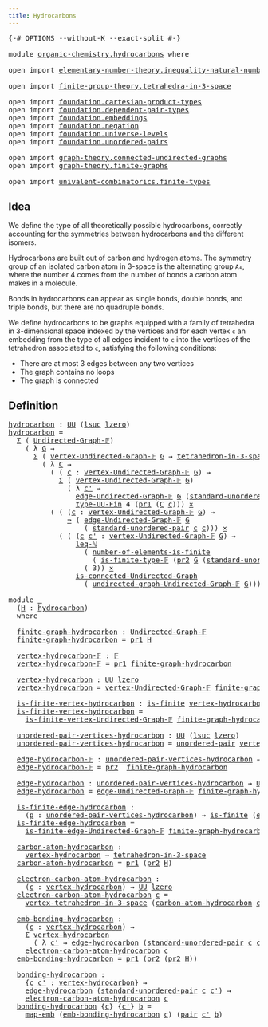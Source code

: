```yaml
---
title: Hydrocarbons
---
```


<pre class="Agda"><a id="38" class="Symbol">{-#</a> <a id="42" class="Keyword">OPTIONS</a> <a id="50" class="Pragma">--without-K</a> <a id="62" class="Pragma">--exact-split</a> <a id="76" class="Symbol">#-}</a>

<a id="81" class="Keyword">module</a> <a id="88" href="organic-chemistry.hydrocarbons.html" class="Module">organic-chemistry.hydrocarbons</a> <a id="119" class="Keyword">where</a>

<a id="126" class="Keyword">open</a> <a id="131" class="Keyword">import</a> <a id="138" href="elementary-number-theory.inequality-natural-numbers.html" class="Module">elementary-number-theory.inequality-natural-numbers</a>

<a id="191" class="Keyword">open</a> <a id="196" class="Keyword">import</a> <a id="203" href="finite-group-theory.tetrahedra-in-3-space.html" class="Module">finite-group-theory.tetrahedra-in-3-space</a>

<a id="246" class="Keyword">open</a> <a id="251" class="Keyword">import</a> <a id="258" href="foundation.cartesian-product-types.html" class="Module">foundation.cartesian-product-types</a>
<a id="293" class="Keyword">open</a> <a id="298" class="Keyword">import</a> <a id="305" href="foundation.dependent-pair-types.html" class="Module">foundation.dependent-pair-types</a>
<a id="337" class="Keyword">open</a> <a id="342" class="Keyword">import</a> <a id="349" href="foundation.embeddings.html" class="Module">foundation.embeddings</a>
<a id="371" class="Keyword">open</a> <a id="376" class="Keyword">import</a> <a id="383" href="foundation.negation.html" class="Module">foundation.negation</a>
<a id="403" class="Keyword">open</a> <a id="408" class="Keyword">import</a> <a id="415" href="foundation.universe-levels.html" class="Module">foundation.universe-levels</a>
<a id="442" class="Keyword">open</a> <a id="447" class="Keyword">import</a> <a id="454" href="foundation.unordered-pairs.html" class="Module">foundation.unordered-pairs</a>

<a id="482" class="Keyword">open</a> <a id="487" class="Keyword">import</a> <a id="494" href="graph-theory.connected-undirected-graphs.html" class="Module">graph-theory.connected-undirected-graphs</a>
<a id="535" class="Keyword">open</a> <a id="540" class="Keyword">import</a> <a id="547" href="graph-theory.finite-graphs.html" class="Module">graph-theory.finite-graphs</a>

<a id="575" class="Keyword">open</a> <a id="580" class="Keyword">import</a> <a id="587" href="univalent-combinatorics.finite-types.html" class="Module">univalent-combinatorics.finite-types</a>
</pre>
## Idea

We define the type of all theoretically possible hydrocarbons, correctly accounting for the symmetries between hydrocarbons and the different isomers.

Hydrocarbons are built out of carbon and hydrogen atoms. The symmetry group of an isolated carbon atom in 3-space is the alternating group `A₄`, where the number 4 comes from the number of bonds a carbon atom makes in a molecule.

Bonds in hydrocarbons can appear as single bonds, double bonds, and triple bonds, but there are no quadruple bonds.

We define hydrocarbons to be graphs equipped with a family of tetrahedra in 3-dimensional space indexed by the vertices and for each vertex `c` an embedding from the type of all edges incident to `c` into the vertices of the tetrahedron associated to `c`, satisfying the following conditions:

- There are at most 3 edges between any two vertices
- The graph contains no loops
- The graph is connected

## Definition

<pre class="Agda"><a id="hydrocarbon"></a><a id="1564" href="organic-chemistry.hydrocarbons.html#1564" class="Function">hydrocarbon</a> <a id="1576" class="Symbol">:</a> <a id="1578" href="foundation-core.universe-levels.html#235" class="Primitive">UU</a> <a id="1581" class="Symbol">(</a><a id="1582" href="Agda.Primitive.html#780" class="Primitive">lsuc</a> <a id="1587" href="Agda.Primitive.html#764" class="Primitive">lzero</a><a id="1592" class="Symbol">)</a>
<a id="1594" href="organic-chemistry.hydrocarbons.html#1564" class="Function">hydrocarbon</a> <a id="1606" class="Symbol">=</a>
  <a id="1610" href="foundation-core.dependent-pair-types.html#515" class="Record">Σ</a> <a id="1612" class="Symbol">(</a> <a id="1614" href="graph-theory.finite-graphs.html#1298" class="Function">Undirected-Graph-𝔽</a><a id="1632" class="Symbol">)</a>
    <a id="1638" class="Symbol">(</a> <a id="1640" class="Symbol">λ</a> <a id="1642" href="organic-chemistry.hydrocarbons.html#1642" class="Bound">G</a> <a id="1644" class="Symbol">→</a>
      <a id="1652" href="foundation-core.dependent-pair-types.html#515" class="Record">Σ</a> <a id="1654" class="Symbol">(</a> <a id="1656" href="graph-theory.finite-graphs.html#1446" class="Function">vertex-Undirected-Graph-𝔽</a> <a id="1682" href="organic-chemistry.hydrocarbons.html#1642" class="Bound">G</a> <a id="1684" class="Symbol">→</a> <a id="1686" href="finite-group-theory.tetrahedra-in-3-space.html#842" class="Function">tetrahedron-in-3-space</a><a id="1708" class="Symbol">)</a>
        <a id="1718" class="Symbol">(</a> <a id="1720" class="Symbol">λ</a> <a id="1722" href="organic-chemistry.hydrocarbons.html#1722" class="Bound">C</a> <a id="1724" class="Symbol">→</a>
          <a id="1736" class="Symbol">(</a> <a id="1738" class="Symbol">(</a> <a id="1740" href="organic-chemistry.hydrocarbons.html#1740" class="Bound">c</a> <a id="1742" class="Symbol">:</a> <a id="1744" href="graph-theory.finite-graphs.html#1446" class="Function">vertex-Undirected-Graph-𝔽</a> <a id="1770" href="organic-chemistry.hydrocarbons.html#1642" class="Bound">G</a><a id="1771" class="Symbol">)</a> <a id="1773" class="Symbol">→</a>
            <a id="1787" href="foundation-core.dependent-pair-types.html#515" class="Record">Σ</a> <a id="1789" class="Symbol">(</a> <a id="1791" href="graph-theory.finite-graphs.html#1446" class="Function">vertex-Undirected-Graph-𝔽</a> <a id="1817" href="organic-chemistry.hydrocarbons.html#1642" class="Bound">G</a><a id="1818" class="Symbol">)</a>
              <a id="1834" class="Symbol">(</a> <a id="1836" class="Symbol">λ</a> <a id="1838" href="organic-chemistry.hydrocarbons.html#1838" class="Bound">c&#39;</a> <a id="1841" class="Symbol">→</a>
                <a id="1859" href="graph-theory.finite-graphs.html#1829" class="Function">edge-Undirected-Graph-𝔽</a> <a id="1883" href="organic-chemistry.hydrocarbons.html#1642" class="Bound">G</a> <a id="1885" class="Symbol">(</a><a id="1886" href="foundation.unordered-pairs.html#4458" class="Function">standard-unordered-pair</a> <a id="1910" href="organic-chemistry.hydrocarbons.html#1740" class="Bound">c</a> <a id="1912" href="organic-chemistry.hydrocarbons.html#1838" class="Bound">c&#39;</a><a id="1914" class="Symbol">))</a> <a id="1917" href="foundation-core.embeddings.html#1074" class="Function Operator">↪</a>
                <a id="1935" href="univalent-combinatorics.finite-types.html#5954" class="Function">type-UU-Fin</a> <a id="1947" class="Number">4</a> <a id="1949" class="Symbol">(</a><a id="1950" href="foundation-core.dependent-pair-types.html#605" class="Field">pr1</a> <a id="1954" class="Symbol">(</a><a id="1955" href="organic-chemistry.hydrocarbons.html#1722" class="Bound">C</a> <a id="1957" href="organic-chemistry.hydrocarbons.html#1740" class="Bound">c</a><a id="1958" class="Symbol">)))</a> <a id="1962" href="foundation-core.cartesian-product-types.html#590" class="Function Operator">×</a>
          <a id="1974" class="Symbol">(</a> <a id="1976" class="Symbol">(</a> <a id="1978" class="Symbol">(</a><a id="1979" href="organic-chemistry.hydrocarbons.html#1979" class="Bound">c</a> <a id="1981" class="Symbol">:</a> <a id="1983" href="graph-theory.finite-graphs.html#1446" class="Function">vertex-Undirected-Graph-𝔽</a> <a id="2009" href="organic-chemistry.hydrocarbons.html#1642" class="Bound">G</a><a id="2010" class="Symbol">)</a> <a id="2012" class="Symbol">→</a>
              <a id="2028" href="foundation-core.negation.html#465" class="Function">¬</a> <a id="2030" class="Symbol">(</a> <a id="2032" href="graph-theory.finite-graphs.html#1829" class="Function">edge-Undirected-Graph-𝔽</a> <a id="2056" href="organic-chemistry.hydrocarbons.html#1642" class="Bound">G</a>
                  <a id="2076" class="Symbol">(</a> <a id="2078" href="foundation.unordered-pairs.html#4458" class="Function">standard-unordered-pair</a> <a id="2102" href="organic-chemistry.hydrocarbons.html#1979" class="Bound">c</a> <a id="2104" href="organic-chemistry.hydrocarbons.html#1979" class="Bound">c</a><a id="2105" class="Symbol">)))</a> <a id="2109" href="foundation-core.cartesian-product-types.html#590" class="Function Operator">×</a>
            <a id="2123" class="Symbol">(</a> <a id="2125" class="Symbol">(</a> <a id="2127" class="Symbol">(</a><a id="2128" href="organic-chemistry.hydrocarbons.html#2128" class="Bound">c</a> <a id="2130" href="organic-chemistry.hydrocarbons.html#2130" class="Bound">c&#39;</a> <a id="2133" class="Symbol">:</a> <a id="2135" href="graph-theory.finite-graphs.html#1446" class="Function">vertex-Undirected-Graph-𝔽</a> <a id="2161" href="organic-chemistry.hydrocarbons.html#1642" class="Bound">G</a><a id="2162" class="Symbol">)</a> <a id="2164" class="Symbol">→</a>
                <a id="2182" href="elementary-number-theory.inequality-natural-numbers.html#1660" class="Function">leq-ℕ</a>
                  <a id="2206" class="Symbol">(</a> <a id="2208" href="univalent-combinatorics.finite-types.html#13442" class="Function">number-of-elements-is-finite</a>
                    <a id="2257" class="Symbol">(</a> <a id="2259" href="univalent-combinatorics.finite-types.html#4997" class="Function">is-finite-type-𝔽</a> <a id="2276" class="Symbol">(</a><a id="2277" href="foundation-core.dependent-pair-types.html#617" class="Field">pr2</a> <a id="2281" href="organic-chemistry.hydrocarbons.html#1642" class="Bound">G</a> <a id="2283" class="Symbol">(</a><a id="2284" href="foundation.unordered-pairs.html#4458" class="Function">standard-unordered-pair</a> <a id="2308" href="organic-chemistry.hydrocarbons.html#2128" class="Bound">c</a> <a id="2310" href="organic-chemistry.hydrocarbons.html#2130" class="Bound">c&#39;</a><a id="2312" class="Symbol">))))</a>
                  <a id="2335" class="Symbol">(</a> <a id="2337" class="Number">3</a><a id="2338" class="Symbol">))</a> <a id="2341" href="foundation-core.cartesian-product-types.html#590" class="Function Operator">×</a>
                <a id="2359" href="graph-theory.connected-undirected-graphs.html#745" class="Function">is-connected-Undirected-Graph</a>
                  <a id="2407" class="Symbol">(</a> <a id="2409" href="graph-theory.finite-graphs.html#2330" class="Function">undirected-graph-Undirected-Graph-𝔽</a> <a id="2445" href="organic-chemistry.hydrocarbons.html#1642" class="Bound">G</a><a id="2446" class="Symbol">)))))</a>

<a id="2453" class="Keyword">module</a> <a id="2460" href="organic-chemistry.hydrocarbons.html#2460" class="Module">_</a>
  <a id="2464" class="Symbol">(</a><a id="2465" href="organic-chemistry.hydrocarbons.html#2465" class="Bound">H</a> <a id="2467" class="Symbol">:</a> <a id="2469" href="organic-chemistry.hydrocarbons.html#1564" class="Function">hydrocarbon</a><a id="2480" class="Symbol">)</a>
  <a id="2484" class="Keyword">where</a>

  <a id="2493" href="organic-chemistry.hydrocarbons.html#2493" class="Function">finite-graph-hydrocarbon</a> <a id="2518" class="Symbol">:</a> <a id="2520" href="graph-theory.finite-graphs.html#1298" class="Function">Undirected-Graph-𝔽</a>
  <a id="2541" href="organic-chemistry.hydrocarbons.html#2493" class="Function">finite-graph-hydrocarbon</a> <a id="2566" class="Symbol">=</a> <a id="2568" href="foundation-core.dependent-pair-types.html#605" class="Field">pr1</a> <a id="2572" href="organic-chemistry.hydrocarbons.html#2465" class="Bound">H</a>

  <a id="2577" href="organic-chemistry.hydrocarbons.html#2577" class="Function">vertex-hydrocarbon-𝔽</a> <a id="2598" class="Symbol">:</a> <a id="2600" href="univalent-combinatorics.finite-types.html#4913" class="Function">𝔽</a>
  <a id="2604" href="organic-chemistry.hydrocarbons.html#2577" class="Function">vertex-hydrocarbon-𝔽</a> <a id="2625" class="Symbol">=</a> <a id="2627" href="foundation-core.dependent-pair-types.html#605" class="Field">pr1</a> <a id="2631" href="organic-chemistry.hydrocarbons.html#2493" class="Function">finite-graph-hydrocarbon</a>

  <a id="2659" href="organic-chemistry.hydrocarbons.html#2659" class="Function">vertex-hydrocarbon</a> <a id="2678" class="Symbol">:</a> <a id="2680" href="foundation-core.universe-levels.html#235" class="Primitive">UU</a> <a id="2683" href="Agda.Primitive.html#764" class="Primitive">lzero</a>
  <a id="2691" href="organic-chemistry.hydrocarbons.html#2659" class="Function">vertex-hydrocarbon</a> <a id="2710" class="Symbol">=</a> <a id="2712" href="graph-theory.finite-graphs.html#1446" class="Function">vertex-Undirected-Graph-𝔽</a> <a id="2738" href="organic-chemistry.hydrocarbons.html#2493" class="Function">finite-graph-hydrocarbon</a>

  <a id="2766" href="organic-chemistry.hydrocarbons.html#2766" class="Function">is-finite-vertex-hydrocarbon</a> <a id="2795" class="Symbol">:</a> <a id="2797" href="univalent-combinatorics.finite-types.html#4174" class="Function">is-finite</a> <a id="2807" href="organic-chemistry.hydrocarbons.html#2659" class="Function">vertex-hydrocarbon</a>
  <a id="2828" href="organic-chemistry.hydrocarbons.html#2766" class="Function">is-finite-vertex-hydrocarbon</a> <a id="2857" class="Symbol">=</a>
    <a id="2863" href="graph-theory.finite-graphs.html#1687" class="Function">is-finite-vertex-Undirected-Graph-𝔽</a> <a id="2899" href="organic-chemistry.hydrocarbons.html#2493" class="Function">finite-graph-hydrocarbon</a>

  <a id="2927" href="organic-chemistry.hydrocarbons.html#2927" class="Function">unordered-pair-vertices-hydrocarbon</a> <a id="2963" class="Symbol">:</a> <a id="2965" href="foundation-core.universe-levels.html#235" class="Primitive">UU</a> <a id="2968" class="Symbol">(</a><a id="2969" href="Agda.Primitive.html#780" class="Primitive">lsuc</a> <a id="2974" href="Agda.Primitive.html#764" class="Primitive">lzero</a><a id="2979" class="Symbol">)</a>
  <a id="2983" href="organic-chemistry.hydrocarbons.html#2927" class="Function">unordered-pair-vertices-hydrocarbon</a> <a id="3019" class="Symbol">=</a> <a id="3021" href="foundation.unordered-pairs.html#2395" class="Function">unordered-pair</a> <a id="3036" href="organic-chemistry.hydrocarbons.html#2659" class="Function">vertex-hydrocarbon</a>

  <a id="3058" href="organic-chemistry.hydrocarbons.html#3058" class="Function">edge-hydrocarbon-𝔽</a> <a id="3077" class="Symbol">:</a> <a id="3079" href="organic-chemistry.hydrocarbons.html#2927" class="Function">unordered-pair-vertices-hydrocarbon</a> <a id="3115" class="Symbol">→</a> <a id="3117" href="univalent-combinatorics.finite-types.html#4913" class="Function">𝔽</a>
  <a id="3121" href="organic-chemistry.hydrocarbons.html#3058" class="Function">edge-hydrocarbon-𝔽</a> <a id="3140" class="Symbol">=</a> <a id="3142" href="foundation-core.dependent-pair-types.html#617" class="Field">pr2</a>  <a id="3147" href="organic-chemistry.hydrocarbons.html#2493" class="Function">finite-graph-hydrocarbon</a>

  <a id="3175" href="organic-chemistry.hydrocarbons.html#3175" class="Function">edge-hydrocarbon</a> <a id="3192" class="Symbol">:</a> <a id="3194" href="organic-chemistry.hydrocarbons.html#2927" class="Function">unordered-pair-vertices-hydrocarbon</a> <a id="3230" class="Symbol">→</a> <a id="3232" href="foundation-core.universe-levels.html#235" class="Primitive">UU</a> <a id="3235" href="Agda.Primitive.html#764" class="Primitive">lzero</a>
  <a id="3243" href="organic-chemistry.hydrocarbons.html#3175" class="Function">edge-hydrocarbon</a> <a id="3260" class="Symbol">=</a> <a id="3262" href="graph-theory.finite-graphs.html#1829" class="Function">edge-Undirected-Graph-𝔽</a> <a id="3286" href="organic-chemistry.hydrocarbons.html#2493" class="Function">finite-graph-hydrocarbon</a>

  <a id="3314" href="organic-chemistry.hydrocarbons.html#3314" class="Function">is-finite-edge-hydrocarbon</a> <a id="3341" class="Symbol">:</a>
    <a id="3347" class="Symbol">(</a><a id="3348" href="organic-chemistry.hydrocarbons.html#3348" class="Bound">p</a> <a id="3350" class="Symbol">:</a> <a id="3352" href="organic-chemistry.hydrocarbons.html#2927" class="Function">unordered-pair-vertices-hydrocarbon</a><a id="3387" class="Symbol">)</a> <a id="3389" class="Symbol">→</a> <a id="3391" href="univalent-combinatorics.finite-types.html#4174" class="Function">is-finite</a> <a id="3401" class="Symbol">(</a><a id="3402" href="organic-chemistry.hydrocarbons.html#3175" class="Function">edge-hydrocarbon</a> <a id="3419" href="organic-chemistry.hydrocarbons.html#3348" class="Bound">p</a><a id="3420" class="Symbol">)</a>
  <a id="3424" href="organic-chemistry.hydrocarbons.html#3314" class="Function">is-finite-edge-hydrocarbon</a> <a id="3451" class="Symbol">=</a>
    <a id="3457" href="graph-theory.finite-graphs.html#1969" class="Function">is-finite-edge-Undirected-Graph-𝔽</a> <a id="3491" href="organic-chemistry.hydrocarbons.html#2493" class="Function">finite-graph-hydrocarbon</a>

  <a id="3519" href="organic-chemistry.hydrocarbons.html#3519" class="Function">carbon-atom-hydrocarbon</a> <a id="3543" class="Symbol">:</a>
    <a id="3549" href="organic-chemistry.hydrocarbons.html#2659" class="Function">vertex-hydrocarbon</a> <a id="3568" class="Symbol">→</a> <a id="3570" href="finite-group-theory.tetrahedra-in-3-space.html#842" class="Function">tetrahedron-in-3-space</a>
  <a id="3595" href="organic-chemistry.hydrocarbons.html#3519" class="Function">carbon-atom-hydrocarbon</a> <a id="3619" class="Symbol">=</a> <a id="3621" href="foundation-core.dependent-pair-types.html#605" class="Field">pr1</a> <a id="3625" class="Symbol">(</a><a id="3626" href="foundation-core.dependent-pair-types.html#617" class="Field">pr2</a> <a id="3630" href="organic-chemistry.hydrocarbons.html#2465" class="Bound">H</a><a id="3631" class="Symbol">)</a>

  <a id="3636" href="organic-chemistry.hydrocarbons.html#3636" class="Function">electron-carbon-atom-hydrocarbon</a> <a id="3669" class="Symbol">:</a>
    <a id="3675" class="Symbol">(</a><a id="3676" href="organic-chemistry.hydrocarbons.html#3676" class="Bound">c</a> <a id="3678" class="Symbol">:</a> <a id="3680" href="organic-chemistry.hydrocarbons.html#2659" class="Function">vertex-hydrocarbon</a><a id="3698" class="Symbol">)</a> <a id="3700" class="Symbol">→</a> <a id="3702" href="foundation-core.universe-levels.html#235" class="Primitive">UU</a> <a id="3705" href="Agda.Primitive.html#764" class="Primitive">lzero</a>
  <a id="3713" href="organic-chemistry.hydrocarbons.html#3636" class="Function">electron-carbon-atom-hydrocarbon</a> <a id="3746" href="organic-chemistry.hydrocarbons.html#3746" class="Bound">c</a> <a id="3748" class="Symbol">=</a>
    <a id="3754" href="finite-group-theory.tetrahedra-in-3-space.html#1399" class="Function">vertex-tetrahedron-in-3-space</a> <a id="3784" class="Symbol">(</a><a id="3785" href="organic-chemistry.hydrocarbons.html#3519" class="Function">carbon-atom-hydrocarbon</a> <a id="3809" href="organic-chemistry.hydrocarbons.html#3746" class="Bound">c</a><a id="3810" class="Symbol">)</a>

  <a id="3815" href="organic-chemistry.hydrocarbons.html#3815" class="Function">emb-bonding-hydrocarbon</a> <a id="3839" class="Symbol">:</a>
    <a id="3845" class="Symbol">(</a><a id="3846" href="organic-chemistry.hydrocarbons.html#3846" class="Bound">c</a> <a id="3848" class="Symbol">:</a> <a id="3850" href="organic-chemistry.hydrocarbons.html#2659" class="Function">vertex-hydrocarbon</a><a id="3868" class="Symbol">)</a> <a id="3870" class="Symbol">→</a>
    <a id="3876" href="foundation-core.dependent-pair-types.html#515" class="Record">Σ</a> <a id="3878" href="organic-chemistry.hydrocarbons.html#2659" class="Function">vertex-hydrocarbon</a>
      <a id="3903" class="Symbol">(</a> <a id="3905" class="Symbol">λ</a> <a id="3907" href="organic-chemistry.hydrocarbons.html#3907" class="Bound">c&#39;</a> <a id="3910" class="Symbol">→</a> <a id="3912" href="organic-chemistry.hydrocarbons.html#3175" class="Function">edge-hydrocarbon</a> <a id="3929" class="Symbol">(</a><a id="3930" href="foundation.unordered-pairs.html#4458" class="Function">standard-unordered-pair</a> <a id="3954" href="organic-chemistry.hydrocarbons.html#3846" class="Bound">c</a> <a id="3956" href="organic-chemistry.hydrocarbons.html#3907" class="Bound">c&#39;</a><a id="3958" class="Symbol">))</a> <a id="3961" href="foundation-core.embeddings.html#1074" class="Function Operator">↪</a>
    <a id="3967" href="organic-chemistry.hydrocarbons.html#3636" class="Function">electron-carbon-atom-hydrocarbon</a> <a id="4000" href="organic-chemistry.hydrocarbons.html#3846" class="Bound">c</a>
  <a id="4004" href="organic-chemistry.hydrocarbons.html#3815" class="Function">emb-bonding-hydrocarbon</a> <a id="4028" class="Symbol">=</a> <a id="4030" href="foundation-core.dependent-pair-types.html#605" class="Field">pr1</a> <a id="4034" class="Symbol">(</a><a id="4035" href="foundation-core.dependent-pair-types.html#617" class="Field">pr2</a> <a id="4039" class="Symbol">(</a><a id="4040" href="foundation-core.dependent-pair-types.html#617" class="Field">pr2</a> <a id="4044" href="organic-chemistry.hydrocarbons.html#2465" class="Bound">H</a><a id="4045" class="Symbol">))</a>

  <a id="4051" href="organic-chemistry.hydrocarbons.html#4051" class="Function">bonding-hydrocarbon</a> <a id="4071" class="Symbol">:</a>
    <a id="4077" class="Symbol">{</a><a id="4078" href="organic-chemistry.hydrocarbons.html#4078" class="Bound">c</a> <a id="4080" href="organic-chemistry.hydrocarbons.html#4080" class="Bound">c&#39;</a> <a id="4083" class="Symbol">:</a> <a id="4085" href="organic-chemistry.hydrocarbons.html#2659" class="Function">vertex-hydrocarbon</a><a id="4103" class="Symbol">}</a> <a id="4105" class="Symbol">→</a>
    <a id="4111" href="organic-chemistry.hydrocarbons.html#3175" class="Function">edge-hydrocarbon</a> <a id="4128" class="Symbol">(</a><a id="4129" href="foundation.unordered-pairs.html#4458" class="Function">standard-unordered-pair</a> <a id="4153" href="organic-chemistry.hydrocarbons.html#4078" class="Bound">c</a> <a id="4155" href="organic-chemistry.hydrocarbons.html#4080" class="Bound">c&#39;</a><a id="4157" class="Symbol">)</a> <a id="4159" class="Symbol">→</a>
    <a id="4165" href="organic-chemistry.hydrocarbons.html#3636" class="Function">electron-carbon-atom-hydrocarbon</a> <a id="4198" href="organic-chemistry.hydrocarbons.html#4078" class="Bound">c</a>
  <a id="4202" href="organic-chemistry.hydrocarbons.html#4051" class="Function">bonding-hydrocarbon</a> <a id="4222" class="Symbol">{</a><a id="4223" href="organic-chemistry.hydrocarbons.html#4223" class="Bound">c</a><a id="4224" class="Symbol">}</a> <a id="4226" class="Symbol">{</a><a id="4227" href="organic-chemistry.hydrocarbons.html#4227" class="Bound">c&#39;</a><a id="4229" class="Symbol">}</a> <a id="4231" href="organic-chemistry.hydrocarbons.html#4231" class="Bound">b</a> <a id="4233" class="Symbol">=</a>
    <a id="4239" href="foundation-core.embeddings.html#1217" class="Function">map-emb</a> <a id="4247" class="Symbol">(</a><a id="4248" href="organic-chemistry.hydrocarbons.html#3815" class="Function">emb-bonding-hydrocarbon</a> <a id="4272" href="organic-chemistry.hydrocarbons.html#4223" class="Bound">c</a><a id="4273" class="Symbol">)</a> <a id="4275" class="Symbol">(</a><a id="4276" href="foundation-core.dependent-pair-types.html#588" class="InductiveConstructor">pair</a> <a id="4281" href="organic-chemistry.hydrocarbons.html#4227" class="Bound">c&#39;</a> <a id="4284" href="organic-chemistry.hydrocarbons.html#4231" class="Bound">b</a><a id="4285" class="Symbol">)</a>
</pre>